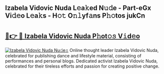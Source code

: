## Izabela Vidovic Nuda L𝚎a𝚔ed N𝚞𝚍e - Part-eGx Vi𝚍𝚎o L𝚎a𝚔s - H𝚘𝚝 O𝚗𝚕yf𝚊ns P𝚑𝚘tos jukCn

# <h2><a href="http://kf1c96o.oniu.top/?m=Izabela+Vidovic+Nuda">🔗👉 🔴 Izabela Vidovic Nuda P𝚑ot𝚘𝚜 V𝚒d𝚎o</a></h2>

[![Izabela Vidovic Nuda Nu𝚍e𝚜](https://i.imgur.com/0qMVB7G.gif)](http://kf1c96o.oniu.top/?m=Izabela+Vidovic+Nuda)
Online thought leader Izabela Vidovic Nuda, celebrated for publishing dance and lifestyle material, consisting of performances and personal blogs. Dedicated activist Izabela Vidovic Nuda, celebrated for their tireless efforts and passion for creating positive change.  
